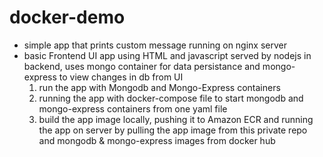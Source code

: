 # docker-demo
- simple app that prints custom message running on nginx server
- basic Frontend UI app using HTML and javascript served by nodejs in backend, uses mongo container for data persistance and mongo-express to view changes in db from UI
  1. run the app with Mongodb and Mongo-Express containers
  2. running the app with docker-compose file to start mongodb and mongo-express containers from one yaml file
  3. build the app image locally, pushing it to Amazon ECR and running the app on server by pulling the app image from this private repo and mongodb & mongo-express images from docker hub

